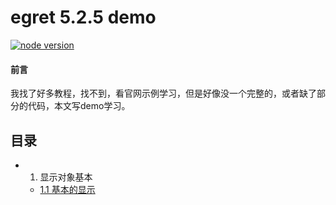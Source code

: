 # egret 5.2.5 demo
[![node version][node-image]][node-url]

[node-image]: https://img.shields.io/badge/node.js-%3E=_8-green.svg?style=flat-square
[node-url]: http://nodejs.org/download/

#### 前言
我找了好多教程，找不到，看官网示例学习，但是好像没一个完整的，或者缺了部分的代码，本文写demo学习。

## 目录
* 1. 显示对象基本
  * [1.1 基本的显示](https://github.com/ljcGitHub/koa2-server/tree/master/example/two/1)